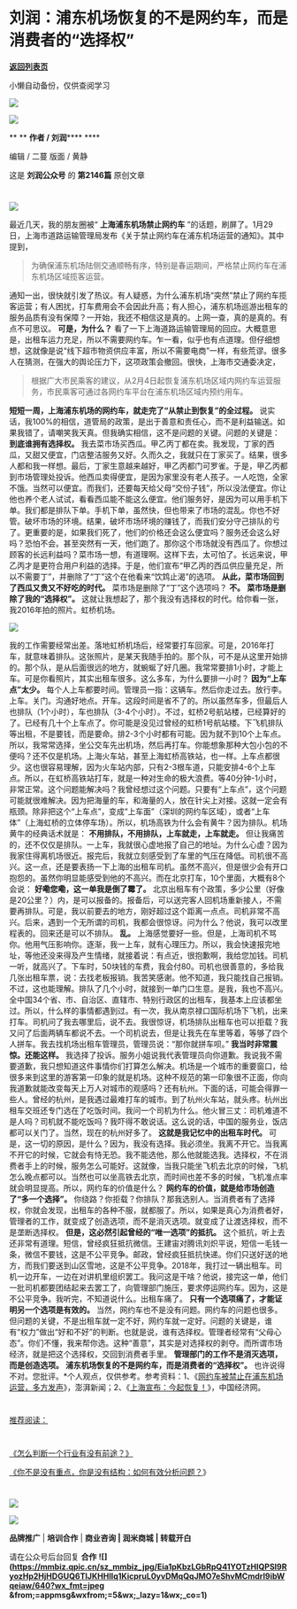 # 刘润：浦东机场恢复的不是网约车，而是消费者的“选择权”

[**返回列表页**](/gzh/刘润)

小懒自动备份，仅供查阅学习

![](https://mmbiz.qpic.cn/sz_mmbiz_jpg/Eia1pKbzLGbTePfoS8fBHxkZSqOHFk5yynxlCgTWOeB1tZc2zaR8xqtic7ZicIeYAIxnqrAY3GPTyq24OpmhA6TzA/640?wx_fmt=jpeg&wxfrom;=5&wx;_lazy=1&wx;_co=1)

[![](https://mmbiz.qpic.cn/sz_mmbiz_gif/Eia1pKbzLGbSDQ4t4pM2ibEiadkXt6mtINfZ5n7B90Iorst4Ue2ichyM9gMSUJiaVvS0QhXpfxg1ibqLEp6kialib4191Q/640?wx_fmt=gif&from;=appmsg&wxfrom;=5&wx;_lazy=1&wx;_co=1)]()

 ** ** **作者 / 刘润****** ****

编辑 / 二蔓 版面 / 黄静

这是 **刘润公众号** 的 **第2146篇** 原创文章

  

#
![](https://mmbiz.qpic.cn/sz_mmbiz_png/Eia1pKbzLGbSlapxBwT1CibMicYTsQ9pxX9m4nayWFqqPxGCiaoeNSOwoKkfpYBsj5eXaIjjVEEatjYgBd8b08PFXw/640?wx_fmt=png&from;=appmsg&wxfrom;=5&wx;_lazy=1&wx;_co=1)

最近几天，我的朋友圈被“ **上海浦东机场禁止网约车**
”的话题，刷屏了。1月29日，上海市道路运输管理局发布《关于禁止网约车在浦东机场运营的通知》。其中提到，

> 为确保浦东机场陆侧交通顺畅有序，特别是春运期间，严格禁止网约车在浦东机场区域揽客运营。

通知一出，很快就引发了热议。有人疑惑，为什么浦东机场“突然”禁止了网约车揽客运营；有人困扰，打车费用会不会因此升高；有人担心，浦东机场巡游出租车的服务品质有没有保障？一开始，我还不相信这是真的。上网一查，真的是真的。有点不可思议。
**可是，为什么？**
看了一下上海道路运输管理局的回应。大概意思是，出租车运力充足，所以不需要网约车。乍一看，似乎也有点道理。但仔细想想，这就像是说“线下超市物资供应丰富，所以不需要电商”一样，有些荒谬。很多人在猜测，在强大的舆论压力下，这项政策会撤回。很快，上海市交通委决定，

> 根据广大市民乘客的建议，从2月4日起恢复浦东机场区域内网约车运营服务，市民乘客可通过各网约车平台在浦东机场区域内预约用车。

 **短短一周，上海浦东机场的网约车，就走完了“从禁止到恢复”的全过程。**
说实话，我100%的相信，道管局的政策，是出于善意和责任心，而不是利益输送。如果我错了，请嘲笑我天真。但我确实相信，这不是问题的关键。问题的关键是：
**到底谁拥有选择权。**
我去菜市场买西瓜。甲乙丙丁都在卖。我发现，丁家的西瓜，又甜又便宜，门店整洁服务又好。久而久之，我就只在丁家买了。结果，很多人都和我一样想。最后，丁家生意越来越好，甲乙丙都门可罗雀。于是，甲乙丙都到市场管理处投诉。他西瓜卖得便宜，是因为家里没有老人孩子。一人吃饱，全家不饿。当然可以便宜。而我们，还要每天给父母“交份子钱”，所以没法便宜。你让他也养个老人试试，看看西瓜能不能这么便宜。他们服务好，是因为可以用手机下单。我们都是排队下单。手机下单，虽然快，但也带来了市场的混乱。你也不好管。破坏市场的环境。结果，破坏市场环境的赚钱了，而我们安分守己排队的亏了。更重要的是，如果我们死了，他们的价格还会这么便宜吗？服务还会这么好吗？恐怕不会。甚至突然有一天，他们跑了。那你这个市场就没有西瓜了。你想过顾客的长远利益吗？菜市场一想，有道理啊。这样下去，太可怕了。长远来说，甲乙丙才是更符合用户利益的选择。于是，他们宣布“甲乙丙的西瓜供应量充足，所以不需要丁”，并删除了“丁”这个在他看来“饮鸩止渴”的选项。
**从此，菜市场回到了西瓜又贵又不好吃的时代。** 菜市场是删除了“丁”这个选项吗？ **不。** **菜市场是删除了我的“选择权”。**
这就让我想起了，那个我没有选择权的时代。给你看一张，我2016年拍的照片。虹桥机场。

![](https://mmbiz.qpic.cn/sz_mmbiz_jpg/Eia1pKbzLGbQsd1a6JVsKuGYV9VUR46drpcFia4GfPbVwGOQgUiavzGUfs4v9V082olp9ibOqP2Su8xRbHB5RMszkQ/640?wx_fmt=webp&from;=appmsg)

我的工作需要经常出差。落地虹桥机场后，经常要打车回家。可是，2016年打车，就意味着排队。这张照片，是某天我随手拍的。那个队，可不是从这里开始排的。那个队，是从后面很远的地方，就蜿蜒了好几圈。我常常要排1小时，才能上车。可是你看照片，其实出租车很多。这么多车，为什么要排一小时？
**因为“上车点”太少。**
每个人上车都要时间。管理员一指：这辆车。然后你走过去。放行李。上车。关门。沟通好地点。开车。这段时间是省不了的。所以虽然车多，但最后人也排队（1个小时），车也排队（3-4个小时）。不过，虹桥2号航站楼，已经算好的了。已经有几十个上车点了。你可能是没见过曾经的虹桥1号航站楼。下飞机排队等出租，不是要钱，而是要命。排2-3个小时都有可能。因为就不到10个上车点。所以，我常常选择，坐公交车先出机场，然后再打车。你能想象那种大包小包的不便吗？还不仅是机场。上海火车站，甚至上海虹桥高铁站，也一样。上车点都很少。这也很容易理解，因为火车站内部，只有2-3根车道，只能安排4-6个上车点。所以，在虹桥高铁站打车，就是一种对生命的极大浪费。等40分钟-1小时，非常正常。这个问题能解决吗？我曾经想过这个问题。只要有“上车点”，这个问题可能就很难解决。因为把海量的车，和海量的人，放在针尖上对接。这就一定会有瓶颈。除非把这个“上车点”，变成“上车面”（深圳的网约车区域），或者“上车体”（上海虹桥的立体停车场）。所以，机场高铁为什么会有黄牛？因为排队。机场黄牛的经典话术就是：
**不用排队，不用排队，上车就走，上车就走。**
但让我痛苦的，还不仅仅是排队。一上车，我就很心虚地报了自己的地址。为什么心虚？因为我家住得离机场很近。报完后，我就立刻感受到了车里的气压在降低。司机很不高兴。这一点，还是要表扬一下上海的出租车司机。虽然不高兴，但是很少会有开口抱怨的。虽然你明显能感受到他的不高兴。而在北京打车，10个里面，大概有8个会说：
**好嘞您嘞，这一单我是倒了霉了。**
北京出租车有个政策，多少公里（好像是20公里？）内，是可以报备的。报备后，可以送完客人回机场重新接人，不需要再排队。可是，我以前要去的地方，刚好超过这个距离一点点。司机非常不高兴。后来，遇到一个无所谓的司机，我都会很惊讶。问为什么？他说，我可以改里程表的。回来还是可以不排队。
**乱。**
上海感觉要好一些。但是，上海司机不骂你。他用气压影响你。逐渐，我一上车，就有心理压力。所以，我会快速报完地址，等他还没来得及产生情绪，就接着说：有点近，很抱歉啊，我给您加钱。司机一听，就高兴了。下车时，50块钱的车费，我会付80。司机也很善意的，多给我几张出租车票，说：去找老板报销。我苦笑感谢。他不知道，我只能找自己报销。不过，这也能理解。排队了几个小时，就接到一单门口生意。是我，我也不高兴。全中国34个省、市、自治区、直辖市、特别行政区的出租车，我基本上应该都坐过。所以，什么样的事情都遇到过。有一次，我从南京禄口国际机场下飞机，出来打车。司机问了我去哪里后，说不去。我很惊讶，机场排队出租车也可以拒载？我又问了后面两辆车都说不去。一个司机说去，但是让我先在车里等着，等够了四个人拼车。我去找机场出租车管理员，管理员说：“那你就拼车呗。”
**我当时非常震惊。还能这样。**
我选择了投诉。服务小姐说我代表管理员向你道歉。我说我不需要道歉，我只想知道这件事情你们打算怎么解决。机场是一个城市的重要窗口，给很多来到这里的游客第一印象的就是机场。这种不规范的第一印象很不正面，你向我道歉就能改变每天上万人对城市的观感吗？还有杭州。下面的话，可能会得罪一些人。曾经的杭州，是我遇过最难打车的城市。到了杭州火车站，就头疼。杭州出租车交班还专门选在了吃饭时间。我问一个司机为什么。他火冒三丈：司机难道不是人吗？司机就不能吃饭吗？我吓得不敢说话。这么说的话，中国的服务业，饭店都可以关门了。当然，现在的杭州好多了。
**这就是我记忆中的出租车时代。**
可是，这一切的原因，是什么？因为，我没有选择。我必须坐。我离不开它。当我离不开它的时候，它就会有恃无恐。我不能选他，那么他就能选我。选择权，不在消费者手上的时候，服务怎么可能好。这就像，当我只能坐飞机去北京的时候，飞机怎么晚点都可以。当然也可以坐高铁去北京，而时间也差不多的时候，飞机准点率就会明显提高。所以，网约车的价值是什么？
**网约车的价值，就是给市场创造了“多一个选择”。**
你绕路？你拒载？你排队？那我选别人。当消费者有了选择权，你就会发现，出租车的各种不服，就都服了。所以，如果是真心为消费者好，管理者的工作，就变成了创造选项，而不是消灭选项。就变成了让渡选择权，而不是垄断选择权。
**但是，这必然引起曾经的“唯一选项”的抵抗。**
这个抵抗，听上去还非常有道理。短信，曾经疯狂抵抗微信。王建宙对腾讯刘炽平说，短信一毛钱一条，微信不要钱，这是不公平竞争。邮政，曾经疯狂抵抗快递。你们只送好送的地方，而我们要送到山区雪地，这是不公平竞争。2018年，我打过一辆出租车。司机一边开车，一边在对讲机里组织罢工。我问这是干啥？他说，接完这一单，他们一批司机都要团结起来去罢工了，向管理部门施压，要求停运网约车。因为，这是不公平竞争。我听完，不知道说什么。出租车痛了。
**只有一个选项痛了，才能证明另一个选项是有效的。**
当然，网约车也不是没有问题。网约车的问题也很多。但问题的关键，不是出租车就一定不好，网约车就一定好。问题的关键是，谁有“权力”做出“好和不好”的判断。也就是说，谁有选择权。管理者经常有“父母心态”。你们不懂，我来帮你选。这种“善意”，其实是对选择权的剥夺。而所谓市场经济，就是把这个选择权，交回到消费者手里。
**管理部门的工作不是消灭选项，而是创造选项。** **浦东机场恢复的不是网约车，而是消费者的“选择权”。**
也许说得不对。您批评。*个人观点，仅供参考。参考资料：1、《[网约车被禁止在浦东机场运营，多方发声](https://mp.weixin.qq.com/s?__biz=MjM5MzI5NTU3MQ==&mid=2652304301&idx=2&sn=7ee62cc1ad0e0b840e4f843bb8b6f551&scene=21#wechat_redirect)》，澎湃新闻；2、《[上海宣布：今起恢复！](https://mp.weixin.qq.com/s?__biz=MzkwMjMwMTAwMw==&mid=2247840345&idx=1&sn=7f74e495e191e477d1ebad81c898fa0c&scene=21#wechat_redirect)》，中国经济网。  

#
[推荐阅读：](https://mp.weixin.qq.com/s?__biz=MjM5NjM5MjQ4MQ==&mid=2651729514&idx=2&sn=ae896ce11b369569aae0d49df934d7b6&chksm=bd1375248a64fc327b99cb639f76cfb6169997833e4486c58fc4ecc6a11e2c52f7dac1beca63&token=456424603&lang=zh_CN&scene=21#wechat_redirect)

#
[《怎么判断一个行业有没有前途？》](https://mp.weixin.qq.com/s?__biz=MjM5NjM5MjQ4MQ==&mid=2651729514&idx=2&sn=ae896ce11b369569aae0d49df934d7b6&chksm=bd1375248a64fc327b99cb639f76cfb6169997833e4486c58fc4ecc6a11e2c52f7dac1beca63&token=456424603&lang=zh_CN&scene=21#wechat_redirect)

[《你不是没有重点，你是没有结构：如何有效分析问题？](https://mp.weixin.qq.com/s?__biz=MjM5NjM5MjQ4MQ==&mid=2651729439&idx=2&sn=2a464a6cba7230724fe8871007585ad4&chksm=bd1375518a64fc4727686668d0d86e5eb58fb81b8b86c058c48596894060819cb18840e54018&token=456424603&lang=zh_CN&scene=21#wechat_redirect)》

#
[](https://mp.weixin.qq.com/s?__biz=MjM5NjM5MjQ4MQ==&mid=2651728831&idx=1&sn=dd3fb838912b77c1d9d447d703c11390&chksm=bd1370f18a64f9e7ca12b45bc72b8350e2f9877ec4910be0b2b6ca76d09ddbd984b6bfc53ca5&token=1350816033&lang=zh_CN&scene=21#wechat_redirect)

#

#
[](https://mp.weixin.qq.com/s?__biz=MjM5NjM5MjQ4MQ==&mid=2651727741&idx=2&sn=9c96e0156a228a4ffba76d669219e6e4&chksm=bd137c338a64f525b4171a124b88a6642647f9122d48723ca5a319accc29704fcfa7c1e8a588&token=1520177861&lang=zh_CN&scene=21#wechat_redirect)

#
[](https://mp.weixin.qq.com/s?__biz=MjM5NjM5MjQ4MQ==&mid=2651727947&idx=1&sn=137d83ecf7ed54cff7fb6ab5d345c8bb&chksm=bd1373058a64fa132789cec66cb73fdd94e7d906fb8ef698230b994fe849e9b284ce30af1ce4&token=1505786810&lang=zh_CN&scene=21#wechat_redirect)

#
[](https://mp.weixin.qq.com/s?__biz=MjM5NjM5MjQ4MQ==&mid=2651728013&idx=2&sn=8dd360a1c50225b6406989eb4ce7a328&chksm=bd1373c38a64fad5c076ff91f618be2950337b5450bf945f952e06cc095cf14547275a1efa87&token=538624121&lang=zh_CN&scene=21#wechat_redirect)

#
[](https://mp.weixin.qq.com/s?__biz=MjM5NjM5MjQ4MQ==&mid=2651728013&idx=2&sn=8dd360a1c50225b6406989eb4ce7a328&chksm=bd1373c38a64fad5c076ff91f618be2950337b5450bf945f952e06cc095cf14547275a1efa87&token=538624121&lang=zh_CN&scene=21#wechat_redirect)

#
[](https://mp.weixin.qq.com/s?__biz=MjM5NjM5MjQ4MQ==&mid=2651728013&idx=2&sn=8dd360a1c50225b6406989eb4ce7a328&chksm=bd1373c38a64fad5c076ff91f618be2950337b5450bf945f952e06cc095cf14547275a1efa87&token=538624121&lang=zh_CN&scene=21#wechat_redirect)

#
[](https://mp.weixin.qq.com/s?__biz=MjM5NjM5MjQ4MQ==&mid=2651728013&idx=2&sn=8dd360a1c50225b6406989eb4ce7a328&chksm=bd1373c38a64fad5c076ff91f618be2950337b5450bf945f952e06cc095cf14547275a1efa87&token=538624121&lang=zh_CN&scene=21#wechat_redirect)

[![](https://mmbiz.qpic.cn/sz_mmbiz_gif/Eia1pKbzLGbTn1dwtkEGh09Pv0jdViaXlLY09Libl7h459w2wTEFp92d2Twcn7xEucJJicaCKcjhVIy4LKM6JxmFSQ/640?wx_fmt=gif&wxfrom;=5&wx;_lazy=1&wx;_co=1)]()

![](https://mmbiz.qpic.cn/sz_mmbiz_gif/Eia1pKbzLGbQsd1a6JVsKuGYV9VUR46drRu5dMS4iaQ4hqDTbkxFNbvFWicngJONsCeZysUuT6iabrDYzgLWWIjbYg/640?wx_fmt=gif&from;=appmsg)

 **品牌推广** | **培训合作** | **商业咨询 | 润米商城** **| 转载开白**

请在公众号后台回复 **合作**
**![](https://mmbiz.qpic.cn/sz_mmbiz_jpg/Eia1pKbzLGbRpQ41YOTzHIQPSl9RyozHp2HjHDGUQ6TlJKHHlIq1KicpruL0yvDMqQqJMO7eShvMCmdrI9ibWqeiaw/640?wx_fmt=jpeg
&from;=appmsg&wxfrom;=5&wx;_lazy=1&wx;_co=1)**

